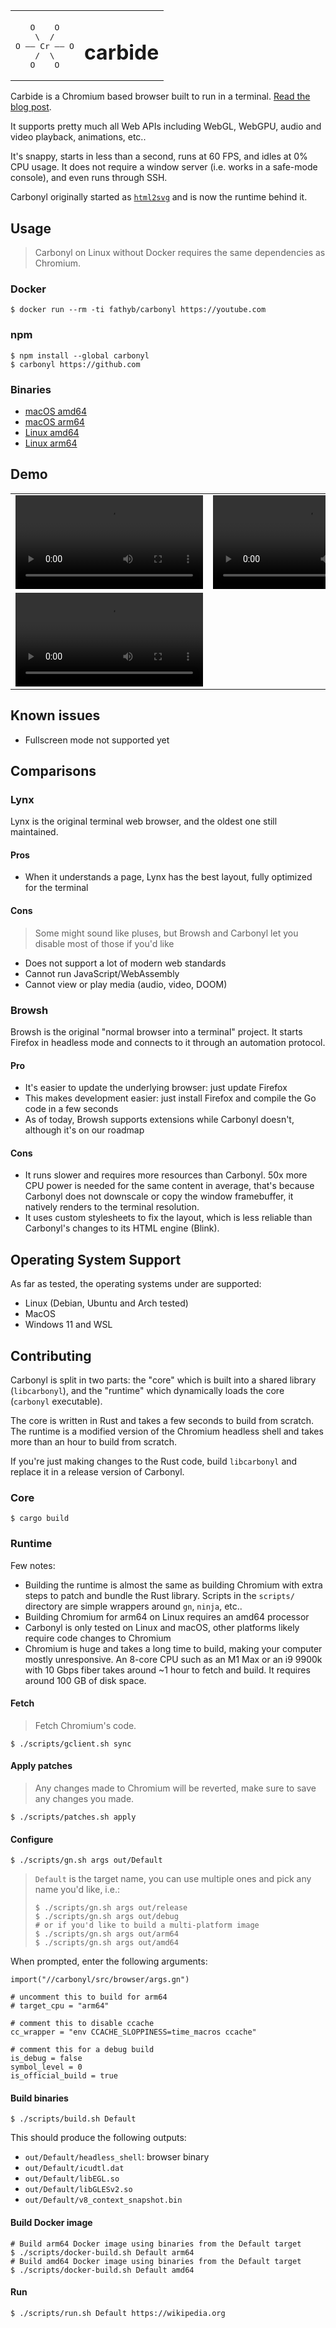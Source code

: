 <table align="center">
  <tbody>
    <tr>
      <td>
        <p></p>
        <pre>
   O    O
    \  /
O —— Cr —— O
    /  \
   O    O</pre>
      </td>
      <td><h1>carbide</h1></td>
    </tr>
  </tbody>
</table>

Carbide is a Chromium based browser built to run in a terminal. [Read the blog post](https://fathy.fr/carbonyl).

It supports pretty much all Web APIs including WebGL, WebGPU, audio and video playback, animations, etc..

It's snappy, starts in less than a second, runs at 60 FPS, and idles at 0% CPU usage. It does not require a window server (i.e. works in a safe-mode console), and even runs through SSH.

Carbonyl originally started as [`html2svg`](https://github.com/fathyb/html2svg) and is now the runtime behind it.

## Usage

> Carbonyl on Linux without Docker requires the same dependencies as Chromium.

### Docker

```shell
$ docker run --rm -ti fathyb/carbonyl https://youtube.com
```

### npm

```console
$ npm install --global carbonyl
$ carbonyl https://github.com
```

### Binaries

- [macOS amd64](https://github.com/fathyb/carbonyl/releases/download/v0.0.3/carbonyl.macos-amd64.zip)
- [macOS arm64](https://github.com/fathyb/carbonyl/releases/download/v0.0.3/carbonyl.macos-arm64.zip)
- [Linux amd64](https://github.com/fathyb/carbonyl/releases/download/v0.0.3/carbonyl.linux-amd64.zip)
- [Linux arm64](https://github.com/fathyb/carbonyl/releases/download/v0.0.3/carbonyl.linux-arm64.zip)

## Demo

<table>
  <tbody>
    <tr>
      <td>
        <video src="https://user-images.githubusercontent.com/5746414/213682926-f1cc2de7-a38c-4125-9257-92faecfc7e24.mp4">
      </td>
      <td>
        <video src="https://user-images.githubusercontent.com/5746414/213682913-398d3d11-1af8-4ae6-a0cd-a7f878efd88b.mp4">
      </td>
    </tr>
    <tr>
      <td colspan="2">
        <video src="https://user-images.githubusercontent.com/5746414/213682918-d6396a4f-ee23-431d-828e-4ad6a00e690e.mp4">
      </td>
    </tr>
  </tbody>
</table>

## Known issues

- Fullscreen mode not supported yet

## Comparisons

### Lynx

Lynx is the original terminal web browser, and the oldest one still maintained.

#### Pros

- When it understands a page, Lynx has the best layout, fully optimized for the terminal

#### Cons

> Some might sound like pluses, but Browsh and Carbonyl let you disable most of those if you'd like

- Does not support a lot of modern web standards
- Cannot run JavaScript/WebAssembly
- Cannot view or play media (audio, video, DOOM)

### Browsh

Browsh is the original "normal browser into a terminal" project. It starts Firefox in headless mode and connects to it through an automation protocol.

#### Pro

- It's easier to update the underlying browser: just update Firefox
- This makes development easier: just install Firefox and compile the Go code in a few seconds
- As of today, Browsh supports extensions while Carbonyl doesn't, although it's on our roadmap

#### Cons

- It runs slower and requires more resources than Carbonyl. 50x more CPU power is needed for the same content in average, that's because Carbonyl does not downscale or copy the window framebuffer, it natively renders to the terminal resolution.
- It uses custom stylesheets to fix the layout, which is less reliable than Carbonyl's changes to its HTML engine (Blink).

## Operating System Support

As far as tested, the operating systems under are supported:

- Linux (Debian, Ubuntu and Arch tested)
- MacOS
- Windows 11 and WSL

## Contributing

Carbonyl is split in two parts: the "core" which is built into a shared library (`libcarbonyl`), and the "runtime" which dynamically loads the core (`carbonyl` executable).

The core is written in Rust and takes a few seconds to build from scratch. The runtime is a modified version of the Chromium headless shell and takes more than an hour to build from scratch.

If you're just making changes to the Rust code, build `libcarbonyl` and replace it in a release version of Carbonyl.

### Core

```console
$ cargo build
```

### Runtime

Few notes:

- Building the runtime is almost the same as building Chromium with extra steps to patch and bundle the Rust library. Scripts in the `scripts/` directory are simple wrappers around `gn`, `ninja`, etc..
- Building Chromium for arm64 on Linux requires an amd64 processor
- Carbonyl is only tested on Linux and macOS, other platforms likely require code changes to Chromium
- Chromium is huge and takes a long time to build, making your computer mostly unresponsive. An 8-core CPU such as an M1 Max or an i9 9900k with 10 Gbps fiber takes around ~1 hour to fetch and build. It requires around 100 GB of disk space.

#### Fetch

> Fetch Chromium's code.

```console
$ ./scripts/gclient.sh sync
```

#### Apply patches

> Any changes made to Chromium will be reverted, make sure to save any changes you made.

```console
$ ./scripts/patches.sh apply
```

#### Configure

```console
$ ./scripts/gn.sh args out/Default
```

> `Default` is the target name, you can use multiple ones and pick any name you'd like, i.e.:
>
> ```console
> $ ./scripts/gn.sh args out/release
> $ ./scripts/gn.sh args out/debug
> # or if you'd like to build a multi-platform image
> $ ./scripts/gn.sh args out/arm64
> $ ./scripts/gn.sh args out/amd64
> ```

When prompted, enter the following arguments:

```gn
import("//carbonyl/src/browser/args.gn")

# uncomment this to build for arm64
# target_cpu = "arm64"

# comment this to disable ccache
cc_wrapper = "env CCACHE_SLOPPINESS=time_macros ccache"

# comment this for a debug build
is_debug = false
symbol_level = 0
is_official_build = true
```

#### Build binaries

```console
$ ./scripts/build.sh Default
```

This should produce the following outputs:

- `out/Default/headless_shell`: browser binary
- `out/Default/icudtl.dat`
- `out/Default/libEGL.so`
- `out/Default/libGLESv2.so`
- `out/Default/v8_context_snapshot.bin`

#### Build Docker image

```console
# Build arm64 Docker image using binaries from the Default target
$ ./scripts/docker-build.sh Default arm64
# Build amd64 Docker image using binaries from the Default target
$ ./scripts/docker-build.sh Default amd64
```

#### Run

```
$ ./scripts/run.sh Default https://wikipedia.org
```
